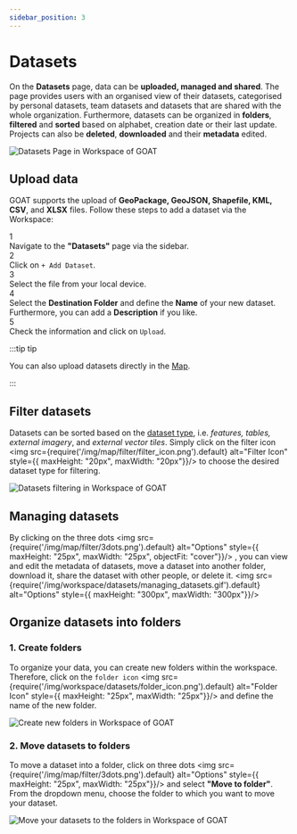 ```yaml
---
sidebar_position: 3
---
```


# Datasets

On the **Datasets** page, data can be **uploaded, managed and shared**. The page provides users with an organised view of their datasets, categorised by personal datasets, team datasets and datasets that are shared with the whole organization. Furthermore, datasets can be organized in **folders**, **filtered** and **sorted** based on alphabet, creation date or their last update. Projects can also be **deleted**, **downloaded** and their **metadata** edited. 

<div style={{ display: 'flex', flexDirection: 'column', alignItems: 'center'}}>
  <img src={require('/img/workspace/datasets/datasets_general.png').default} alt="Datasets Page in Workspace of GOAT" style={{ maxHeight: "auto", maxWidth: "auto", objectFit: "cover"}}/>
</div> 

## Upload data

GOAT supports the upload of **GeoPackage, GeoJSON, Shapefile, KML, CSV**, and **XLSX** files. Follow these steps to add a dataset via the Workspace:

<div class="step">
  <div class="step-number">1</div>
  <div class="content">Navigate to the <b>"Datasets"</b> page via the sidebar.</div>
</div>

<div class="step">
  <div class="step-number">2</div>
  <div class="content">Click on <code>+ Add Dataset</code>. </div>
</div>

<div class="step">
  <div class="step-number">3</div>
  <div class="content">Select the file from your local device.</div>
</div>

<div class="step">
  <div class="step-number">4</div>
  <div class="content">Select the <b>Destination Folder</b> and define the <b>Name</b> of your new dataset. Furthermore, you can add a <b>Description</b> if you like.</div>
</div>

<div class="step">
  <div class="step-number">5</div>
  <div class="content">Check the information and click on <code>Upload</code>.</div>
</div>



:::tip tip

You can also upload datasets directly in the [Map](../map/layers).

:::

## Filter datasets

Datasets can be sorted based on the [dataset type](../data/dataset_types "What are the dataset types?"), i.e. *features, tables, external imagery*, and *external vector tiles*. Simply click on the filter icon <img src={require('/img/map/filter/filter_icon.png').default} alt="Filter Icon" style={{ maxHeight: "20px", maxWidth: "20px"}}/> to choose the desired dataset type for filtering.

<div style={{ display: 'flex', flexDirection: 'column', alignItems: 'center'}}>
  <img src={require('/img/workspace/datasets/dataset_filter.gif').default} alt="Datasets filtering in Workspace of GOAT" style={{ maxHeight: "auto", maxWidth: "auto", objectFit: "cover"}}/>
</div> 

## Managing datasets
By clicking on the three dots <img src={require('/img/map/filter/3dots.png').default} alt="Options" style={{ maxHeight: "25px", maxWidth: "25px", objectFit: "cover"}}/> , you can view and edit the metadata of datasets, move a dataset into another folder, download it, share the dataset with other people, or delete it.
<img src={require('/img/workspace/datasets/managing_datasets.gif').default} alt="Options" style={{ maxHeight: "300px", maxWidth: "300px"}}/>


## Organize datasets into folders

### 1. Create folders

To organize your data, you can create new folders within the workspace. Therefore, click on the ``folder icon`` <img src={require('/img/workspace/datasets/folder_icon.png').default} alt="Folder Icon" style={{ maxHeight: "25px", maxWidth: "25px"}}/> and define the name of the new folder.

<div style={{ display: 'flex', flexDirection: 'column', alignItems: 'center'}}>
  <img src={require('/img/workspace/datasets/new_folder.gif').default} alt="Create new folders in Workspace of GOAT" style={{ maxHeight: "auto", maxWidth: "auto", objectFit: "cover"}}/>
</div> 


### 2. Move datasets to folders

To move a dataset into a folder, click on three dots <img src={require('/img/map/filter/3dots.png').default} alt="Options" style={{ maxHeight: "25px", maxWidth: "25px"}}/> and select **"Move to folder"**. From the dropdown menu, choose the folder to which you want to move your dataset.

<div style={{ display: 'flex', flexDirection: 'column', alignItems: 'center'}}>
  <img src={require('/img/workspace/datasets/move_to_folder.gif').default} alt="Move your datasets to the folders in Workspace of GOAT" style={{ maxHeight: "auto", maxWidth: "auto", objectFit: "cover"}}/>
</div> 
